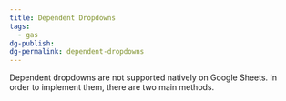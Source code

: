 ```yaml
---
title: Dependent Dropdowns
tags:
  - gas
dg-publish: 
dg-permalink: dependent-dropdowns
---
```

Dependent dropdowns are not supported natively on Google Sheets. In order to implement them, there are two main methods.